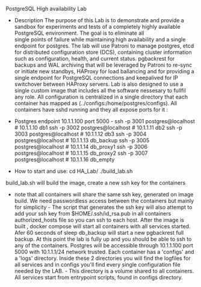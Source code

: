 PostgreSQL High availability Lab

- Description
The purpose of this Lab is to demonstrate and provide a sandbox for experiments and tests of
a completely highly available PostgreSQL environment. The goal is to eliminate all  
single points of failure while maintaining high availability and a single endpoint for postgres. 
The lab will use Patroni to manage postgres, etcd for distributed configuration store (DCS), 
containing cluster information such as configuration, health, and current status.
pgbackrest for backups and WAL archiving that will be leveraged by Patroni to re-sync or
initiate new standbys, HAProxy for load ballancing and for providing a single endpoint for
PostgreSQL connections and keepalived for IP switchover between HAProxy servers.
Lab is also designed to use a single custom image that includes all the software nessesary to
fullfil any role. All configuration is centralized in a single directory that each container has mapped
as (../configs:/home/postgres/configs).
All containers have sshd running and they all expose ports for it :

- Postgres endpoint 10.1.1.100 port 5000 -
ssh -p 3001 postgres@localhost # 10.1.1.10	db1
ssh -p 3002 postgres@localhost # 10.1.1.11	db2
ssh -p 3003 postgres@localhost # 10.1.1.12	db3
ssh -p 3004 postgres@localhost # 10.1.1.13	db_backup
ssh -p 3005 postgres@localhost # 10.1.1.14	db_proxy1
ssh -p 3006 postgres@localhost # 10.1.1.15	db_proxy2
ssh -p 3007 postgres@localhost # 10.1.1.16	db_empty

- How to start and use:
cd HA_Lab/
./build_lab.sh

build_lab.sh will build the image, create a new ssh key for the containers 
- note that all containers will share the same ssh key, generated on image build.
We need passwordless access between the containers but mainly for simplicity -
The script that generates the ssh key will also attempt to add your ssh key 
from $HOME/.ssh/id_rsa.pub in all containers authorized_hosts file so you 
can ssh to each host. After the image is built , docker compose will start all
containers with all services started. Afer 60 seconds of sleep db_backup will start 
a new pgbackrest full backup. At this point the lab is fully up and you should be able to 
ssh to any of the containers.
Postgres will be accessible through 10.1.1.100 port 5000 with 10.1.1.1/24 network trusted.
Each container has a 'configs' and a 'logs' directory. Inside these 2 directories you will 
find the logfiles for all services and in configs you'll find every single configuration file 
needed by the LAB. - This directory is a volume shared to all containers.
All services start from entrypoint scripts, found in configs directory.
